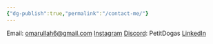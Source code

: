 ```yaml
---
{"dg-publish":true,"permalink":"/contact-me/"}
---
```



Email: omarullah6@gmail.com
[Instagram](https://www.instagram.com/petitdogas/)
[Discord](https://discord.gg): PetitDogas
[LinkedIn](https://www.linkedin.com/in/omar-ullah-8672582a7/)
